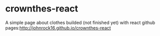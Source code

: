 # crownthes-react
A simple page about clothes builded (not finished yet) with react
github pages:http://johnrock16.github.io/crownthes-react